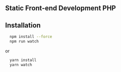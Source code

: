 ## Static Front-end Development PHP

## Installation

```bash
  npm install --force
  npm run watch
```

or

```bash
  yarn install
  yarn watch
```
    